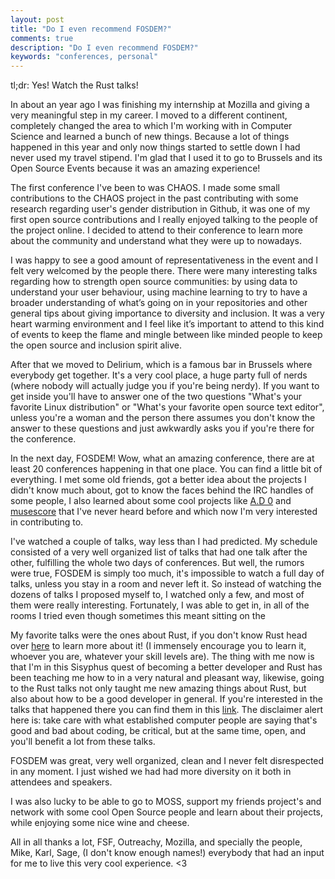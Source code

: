 ```yaml
---
layout: post
title: "Do I even recommend FOSDEM?"
comments: true
description: "Do I even recommend FOSDEM?"
keywords: "conferences, personal"
---
```


tl;dr: Yes! Watch the Rust talks!

In about an year ago I was finishing my internship at Mozilla and giving a very meaningful step in my career. I moved to a different continent, completely changed the area to which I'm working with in Computer Science and learned a bunch of new things. Because a lot of things happened in this year and only now things started to settle down I had never used my travel stipend. I'm glad that I used it to go to Brussels and its Open Source Events because it was an amazing experience!

The first conference I've been to was CHAOS. I made some small contributions to the CHAOS project in the past contributing with some research regarding user's gender distribution in Github, it was one of my first open source contributions and I really enjoyed talking to the people of the project online. I decided to attend to their conference to learn more about the community and understand what they were up to nowadays.

I was happy to see a good amount of representativeness in the event and I felt very welcomed by the people there. There were many interesting talks regarding how to strength open source communities: by using data to understand your user behaviour, using machine learning to try to have a broader understanding of what’s going on in your repositories and other general tips about giving importance to diversity and inclusion. It was a very heart warming environment and I feel like it’s important to attend to this kind of events to keep the flame and mingle between like minded people to keep the open source and inclusion spirit alive.

After that we moved to Delirium, which is a famous bar in Brussels where everybody get together. It's a very cool place, a huge party full of nerds (where nobody will actually judge you if you're being nerdy). If you want to get inside you'll have to answer one of the two questions "What's your favorite Linux distribution" or "What's your favorite open source text editor", unless you're a woman and the person there assumes you don't know the answer to these questions and just awkwardly asks you if you're there for the conference.

In the next day, FOSDEM! Wow, what an amazing conference, there are at least 20 conferences happening in that one place. You can find a little bit of everything. I met some old friends, got a better idea about the projects I didn't know much about, got to know the faces behind the IRC handles of some people, I also learned about some cool projects like [A.D 0](https://trac.wildfiregames.com/) and [musescore](https://musescore.org/en) that I've never heard before and which now I'm very interested in contributing to.

I've watched a couple of talks, way less than I had predicted. My schedule consisted of a very well organized list of talks that had one talk after the other, fulfilling the whole two days of conferences. But well, the rumors were true, FOSDEM is simply too much, it's impossible to watch a full day of talks, unless you stay in a room and never left it. So instead of watching the dozens of talks I proposed myself to, I watched only a few, and most of them were really interesting. Fortunately, I was able to get in, in all of the rooms I tried even though sometimes this meant sitting on the

My favorite talks were the ones about Rust, if you don't know Rust head over [here](https://doc.rust-lang.org/stable/book/) to learn more about it! (I immensely encourage you to learn it, whoever you are, whatever your skill levels are). The thing with me now is that I'm in this Sisyphus quest of becoming a better developer and Rust has been teaching me how to in a very natural and pleasant way, likewise, going to the Rust talks not only taught me new amazing things about Rust, but also about how to be a good developer in general. If you're interested in the talks that happened there you can find them in this [link](https://fosdem.org/2020/schedule/track/rust/). The disclaimer alert here is: take care with what established computer people are saying that's good and bad about coding, be critical, but at the same time, open, and you'll benefit a lot from these talks.

FOSDEM was great, very well organized, clean and I never felt disrespected in any moment. I just wished we had had more diversity on it both in attendees and speakers.

I was also lucky to be able to go to MOSS, support my friends project's and network with some cool Open Source people and learn about their projects, while enjoying some nice wine and cheese.

All in all thanks a lot, FSF, Outreachy, Mozilla, and specially the people, Mike, Karl, Sage, (I don't know enough names!) everybody that had an input for me to live this very cool experience. <3